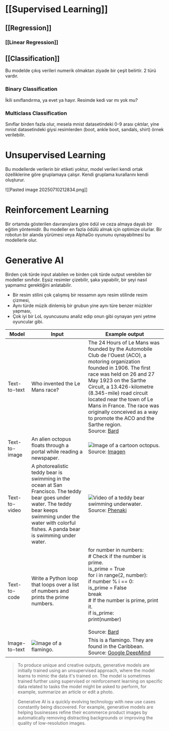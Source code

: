 # [[Supervised Learning]]

## [[Regression]]

### [[Linear Regression]]

## [[Classification]]
Bu modelde çıkış verileri numerik olmaktan ziyade bir çeşit belirtir. 2 türü vardır.
### Binary Classification
İkili sınıflandırma, ya evet ya hayır. Resimde kedi var mı yok mu?

### Multiclass Classification
Sınıflar birden fazla olur, mesela mnist datasetindeki 0-9 arası çıktılar, yine mnist datasetindeki giysi resimlerden (boot, ankle boot, sandals, shirt) örnek verilebilir.

# Unsupervised Learning
Bu modellerde verilerin bir etiketi yoktur, model verileri kendi ortak özelliklerine göre gruplamaya çalışır. Kendi gruplama kurallarını kendi oluşturur.

![[Pasted image 20250710212834.png]]

# Reinforcement Learning
Bir ortamda gösterilen davranışlara göre ödül ve ceza almaya dayalı bir eğitim yöntemidir. Bu modeller en fazla ödülü almak için optimize olurlar. Bir robotun bir alanda yürümesi veya AlphaGo oyununu oynayabilmesi bu modellerle olur.

# Generative AI
Birden çok türde input alabilen ve birden çok türde output verebilen bir modeller sınıfıdır. Eşsiz resimler çizebilir, şaka yapabilir, bir şeyi nasıl yapmamız gerektiğini anlatabilir. 
- Bir resim stilini çok çalışmış bir ressamın aynı resim stilinde resim çizmesi,
- Aynı türde müzik dinlemiş bir grubun yine aynı türe benzer müzikler yapması,
- Çok iyi bir LoL oyuncusunu analiz edip onun gibi oynayan yeni yetme oyuncular gibi.

| Model         | Input                                                                                                                                                                                                             | Example output                                                                                                                                                                                                                                                                                                                                                                                                         |
| ------------- | ----------------------------------------------------------------------------------------------------------------------------------------------------------------------------------------------------------------- | ---------------------------------------------------------------------------------------------------------------------------------------------------------------------------------------------------------------------------------------------------------------------------------------------------------------------------------------------------------------------------------------------------------------------- |
| Text-to-text  | Who invented the Le Mans race?                                                                                                                                                                                    | The 24 Hours of Le Mans was founded by the Automobile Club de l'Ouest (ACO), a motoring organization founded in 1906. The first race was held on 26 and 27 May 1923 on the Sarthe Circuit, a 13.426-kilometre (8.345-mile) road circuit located near the town of Le Mans in France. The race was originally conceived as a way to promote the ACO and the Sarthe region.  <br>Source: [Bard](https://bard.google.com/) |
| Text-to-image | An alien octopus floats through a portal while reading a newspaper.                                                                                                                                               | ![Image of a cartoon octopus.](https://developers.google.com/static/machine-learning/intro-to-ml/images/octopus.png)  <br>Source: [Imagen](https://imagen.research.google/)                                                                                                                                                                                                                                            |
| Text-to-video | A photorealistic teddy bear is swimming in the ocean at San Francisco. The teddy bear goes under water. The teddy bear keeps swimming under the water with colorful fishes. A panda bear is swimming under water. | ![Video of a teddy bear swimming underwater.](https://developers.google.com/static/machine-learning/intro-to-ml/images/teddy_bear.gif)  <br>Source: [Phenaki](https://phenaki.video/)                                                                                                                                                                                                                                  |
| Text-to-code  | Write a Python loop that loops over a list of numbers and prints the prime numbers.                                                                                                                               | for number in numbers:<br>  # Check if the number is prime.<br>  is_prime = True<br>  for i in range(2, number):<br>    if number % i == 0:<br>        is_prime = False<br>        break<br>  # If the number is prime, print it.<br>  if is_prime:<br>    print(number)<br> <br>Source: [Bard](https://bard.google.com/)                                                                                              |
| Image-to-text | ![Image of a flamingo.](https://developers.google.com/static/machine-learning/intro-to-ml/images/flamingo.png)                                                                                                    | This is a flamingo. They are found in the Caribbean.  <br>Source: [Google DeepMind](https://www.deepmind.com/blog/tackling-multiple-tasks-with-a-single-visual-language-model)                                                                                                                                                                                                                                         |
>To produce unique and creative outputs, generative models are initially trained using an unsupervised approach, where the model learns to mimic the data it's trained on. The model is sometimes trained further using supervised or reinforcement learning on specific data related to tasks the model might be asked to perform, for example, summarize an article or edit a photo.

>Generative AI is a quickly evolving technology with new use cases constantly being discovered. For example, generative models are helping businesses refine their ecommerce product images by automatically removing distracting backgrounds or improving the quality of low-resolution images.